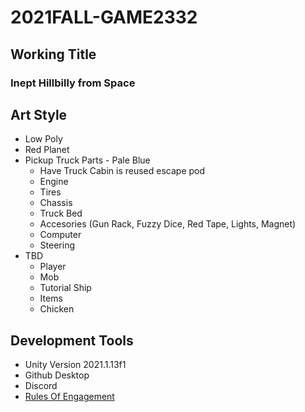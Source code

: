 # 2021FALL-GAME2332

## Working Title

### Inept Hillbilly from Space

## Art Style

* Low Poly
* Red Planet
* Pickup Truck Parts - Pale Blue
  * Have Truck Cabin is reused escape pod
  * Engine
  * Tires
  * Chassis
  * Truck Bed
  * Accesories (Gun Rack, Fuzzy Dice, Red Tape, Lights, Magnet)
  * Computer
  * Steering
* TBD
  * Player
  * Mob
  * Tutorial Ship
  * Items
  * Chicken
  
## Development Tools

* Unity Version 2021.1.13f1
* Github Desktop
* Discord
* [Rules Of Engagement](https://github.com/alamo-classes/2021FALL-GAME2332/blob/main/RuleOfEngagement.md)
